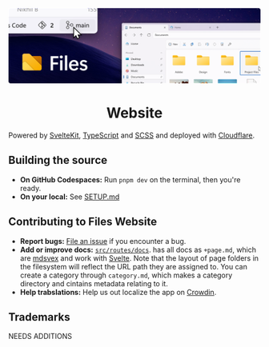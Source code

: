 <p align="center">
  <a style="text-decoration:none" href="https://files.community">
    <img alt="Files hero image" src="https://github.com/files-community/Files/blob/main/assets/ReadmeHero.png" /></a>
  <h1 align="center">Website</h1>
</p>

Powered by [SvelteKit](https://svelte.dev), [TypeScript](https://typescriptlang.org/) and [SCSS](https://sass-lang.com) and deployed with [Cloudflare](https://www.cloudflare.com).

## Building the source

- **On GitHub Codespaces:** Run `pnpm dev` on the terminal, then you're ready.
- **On your local:** See [SETUP.md](./SETUP.md)

## Contributing to Files Website

- **Report bugs:** [File an issue](https://github.com/files-community/Files/issues/new/choose) if you encounter a bug.
- **Add or improve docs:** [`src/routes/docs`](./src/routes/docs). has all docs as `+page.md`, which are [mdsvex](https://mdsvex.pngwn.io/) and work with [Svelte](htts://svelte.dev). Note that the layout of page folders in the filesystem will reflect the URL path they are assigned to. You can create a category through `category.md`, which makes a category directory and cintains metadata relating to it.
- **Help trabslations:** Help us out localize the app on [Crowdin](https://crowdin.com/project/files-website).

## Trademarks

NEEDS ADDITIONS
